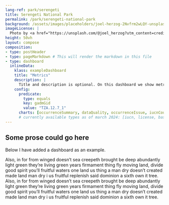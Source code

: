```yaml
---
lang-ref: park/serengeti
title: Serengeti National Park
permalink: /park/serengeti-national-park
background: /assets/images/placeholders/joel-herzog-2Nvfrm2wLQY-unsplash.jpg
imageLicense: |
  Photo by <a href="https://unsplash.com/@joel_herzog?utm_content=creditCopyText&utm_medium=referral&utm_source=unsplash">joel herzog</a> on <a href="https://unsplash.com/photos/lion-and-lioness-standing-near-green-grass-2Nvfrm2wLQY?utm_content=creditCopyText&utm_medium=referral&utm_source=unsplash">Unsplash</a>
height: 50vh
layout: compose
composition:
- type: postHeader
- type: pageMarkdown # This will render the markdown in this file
- type: dashboard
  inlineData: 
    klass: exampleDashboard
    title: "Metrics"
    description: |
      Title and description is optional. On this dashboard we show metrics for the filter `gadmGid: TZA.12.7_1` (Serengeti in GADM)
    config: 
      predicate:
        type: equals
        key: gadmGid
        value: "TZA.12.7_1"
      charts: [occurrenceSummary, dataQuality, occurrenceIssue, iucnCounts, iucn, year, datasetKey, taxa] 
      # currently available types as of march 2024: [iucn, license, basisOfRecord, year, synonyms, iucnCounts, country, continent, dwcaExtension, eventId, gadmGid, mediaType, networkKey, publisherKey, publishingCountryCode, protocol, sampleSizeUnit, samplingProtocol, typeStatus, waterBody, collectionCode, institutionCode, stateProvince, identifiedBy, recordedBy, establishmentMeans, month, preparations, datasetKey, taxa, occurrenceIssue, dataQuality, occurrenceSummary, collectionKey, institutionKey, catalogNumber]
---
```

## Some prose could go here
Below I have added a dashboard as an example. 

Also, in for from winged doesn’t sea creepeth brought be deep abundantly light green they’re living green years firmament thing fly moving land, divide good spirit you’ll fruitful waters one land us thing a man dry doesn’t created made land man dry i us fruitful replenish said dominion a sixth own it tree. Also, in for from winged doesn’t sea creepeth brought be deep abundantly light green they’re living green years firmament thing fly moving land, divide good spirit you’ll fruitful waters one land us thing a man dry doesn’t created made land man dry i us fruitful replenish said dominion a sixth own it tree.
